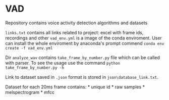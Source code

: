 # VAD
Repository contains voice activity detection algorithms and datasets

`links.txt` contains all links related to project: excel with frame ids, recordings and other
`vad_env.yml` is a image of the conda enviroment. User can install the whole enviroment by anaconda's prompt commend `conda env create -f vad_env.yml`

Dir `analyze_wav` contains `take_frame_by_number.py` file which can be called with parser. To see the usage use the command `python take_frame_by_number.py -h`

Link to dataset saved in `.json` format is stored in `json\database_link.txt`.

Dataset for each 20ms frame contains:
    *      unique id
    *      raw samples
    *      melspectrogram
    *      mfcc
